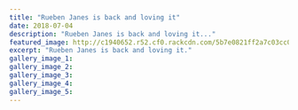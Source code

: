 ```yaml
---
title: "Rueben Janes is back and loving it"
date: 2018-07-04
description: "Rueben Janes is back and loving it..."
featured_image: http://c1940652.r52.cf0.rackcdn.com/5b7e0821ff2a7c03cc0002b4/Reuben-Janes-midweek-4-july.gif
excerpt: "Rueben Janes is back and loving it."
gallery_image_1: 
gallery_image_2: 
gallery_image_3: 
gallery_image_4: 
gallery_image_5: 
---
```

